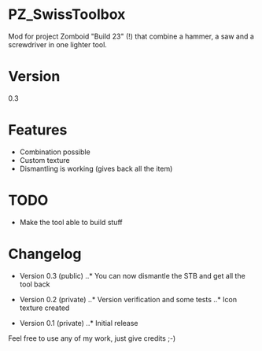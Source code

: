 PZ_SwissToolbox
===============

Mod for project Zomboid "Build 23" (!) that combine a hammer, a saw and a screwdriver in one lighter tool.

Version
=======
0.3

Features
========
- Combination possible
- Custom texture
- Dismantling is working (gives back all the item)

TODO
====
- Make the tool able to build stuff

Changelog
=========
- Version 0.3 (public)
..* You can now dismantle the STB and get all the tool back

- Version 0.2 (private)
..* Version verification and some tests
..* Icon texture created


- Version 0.1 (private)
..* Initial release



Feel free to use any of my work, just give credits ;-)